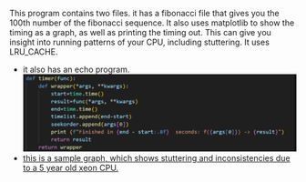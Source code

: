 This program contains two files. it has a fibonacci file that gives you the 100th number of the fibonacci sequence. It also uses matplotlib to show the timing as a graph, as well as printing the timing out. This can give you insight into running patterns of your CPU, including stuttering. It uses LRU_CACHE.

- it also has an echo program. ![Alt text](<Pasted image 20240131175917-1.png>)
- [this is a sample graph, which shows stuttering and inconsistencies due to a 5 year old xeon CPU.](Figure_1.png)
